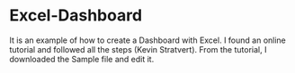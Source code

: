# Excel-Dashboard
It is an example of how to create a Dashboard with Excel.
I found an online tutorial and followed all the steps (Kevin Stratvert).
From the tutorial, I downloaded the Sample file and edit it.
